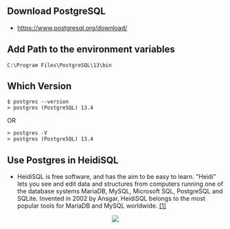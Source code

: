 ## Download PostgreSQL
- https://www.postgresql.org/download/

## Add Path to the environment variables
```
C:\Program Files\PostgreSQL\13\bin
```

## Which Version
``` 
$ postgres --version
> postgres (PostgreSQL) 13.4
```
OR
```
> postgres -V
> postgres (PostgreSQL) 13.4
```

## Use Postgres in HeidiSQL
- HeidiSQL is free software, and has the aim to be easy to learn. "Heidi" lets you see and edit data and structures from computers running one of the database systems MariaDB, MySQL, Microsoft SQL, PostgreSQL and SQLite. Invented in 2002 by Ansgar, HeidiSQL belongs to the most popular tools for MariaDB and MySQL worldwide. [[1]](https://www.heidisql.com/)

<p align="center">
  <img src="https://github.com/prasetiyo-2020/PostgreSQL-Lessons/blob/main/assets/images/Screenshot%20(494).png">
</p>
